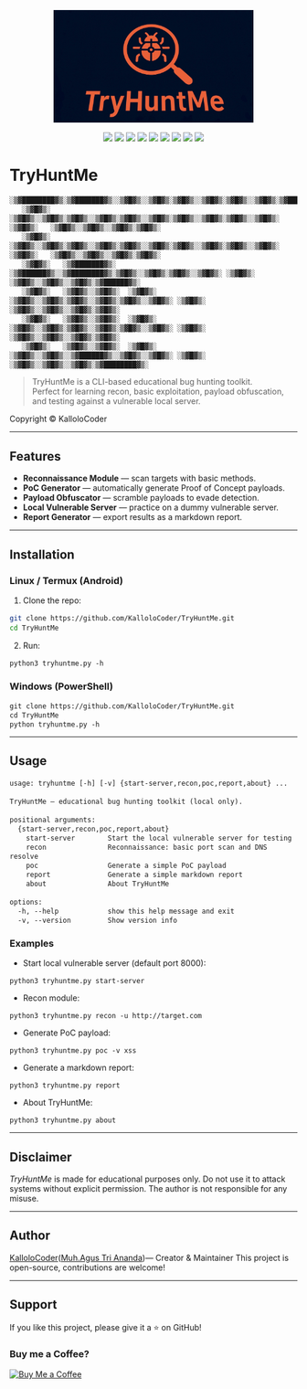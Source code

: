 <p align="center">
  <img src="assets/logo_try.png" alt="TryHuntMe Logo" width="350"/>
</p>

<p align="center">
  <img src="https://img.shields.io/badge/Python-3.12-blue" />
  <img src="https://img.shields.io/github/v/release/KalloloCoder/TryHuntMe?color=blue&label=version" />
  <img src="https://img.shields.io/github/license/KalloloCoder/TryHuntMe" />
  <img src="https://img.shields.io/badge/Maintained-Yes-green" />
  <img src="https://img.shields.io/badge/Open%20Source-Yes-brightgreen" />
  <img src="https://img.shields.io/github/stars/KalloloCoder/TryHuntMe?style=social" />
  <img src="https://img.shields.io/github/forks/KalloloCoder/TryHuntMe?style=social" />
  <img src="https://img.shields.io/github/issues/KalloloCoder/TryHuntMe" />
  <a href="https://github.com/KalloloCoder">
    <img src="https://img.shields.io/badge/Author-KalloloCoder-blue" />
  </a>
</p>

# TryHuntMe
```
░▒▓████████▓▒░▒▓███████▓▒░░▒▓█▓▒░░▒▓█▓▒░▒▓█▓▒░░▒▓█▓▒░▒▓█▓▒░░▒▓█▓▒░▒▓███████▓▒░▒▓████████▓▒░▒▓██████████████▓▒░░▒▓████████▓▒░ 
   ░▒▓█▓▒░   ░▒▓█▓▒░░▒▓█▓▒░▒▓█▓▒░░▒▓█▓▒░▒▓█▓▒░░▒▓█▓▒░▒▓█▓▒░░▒▓█▓▒░▒▓█▓▒░░▒▓█▓▒░ ░▒▓█▓▒░   ░▒▓█▓▒░░▒▓█▓▒░░▒▓█▓▒░▒▓█▓▒░        
   ░▒▓█▓▒░   ░▒▓█▓▒░░▒▓█▓▒░▒▓█▓▒░░▒▓█▓▒░▒▓█▓▒░░▒▓█▓▒░▒▓█▓▒░░▒▓█▓▒░▒▓█▓▒░░▒▓█▓▒░ ░▒▓█▓▒░   ░▒▓█▓▒░░▒▓█▓▒░░▒▓█▓▒░▒▓█▓▒░        
   ░▒▓█▓▒░   ░▒▓███████▓▒░ ░▒▓██████▓▒░░▒▓████████▓▒░▒▓█▓▒░░▒▓█▓▒░▒▓█▓▒░░▒▓█▓▒░ ░▒▓█▓▒░   ░▒▓█▓▒░░▒▓█▓▒░░▒▓█▓▒░▒▓██████▓▒░   
   ░▒▓█▓▒░   ░▒▓█▓▒░░▒▓█▓▒░  ░▒▓█▓▒░   ░▒▓█▓▒░░▒▓█▓▒░▒▓█▓▒░░▒▓█▓▒░▒▓█▓▒░░▒▓█▓▒░ ░▒▓█▓▒░   ░▒▓█▓▒░░▒▓█▓▒░░▒▓█▓▒░▒▓█▓▒░        
   ░▒▓█▓▒░   ░▒▓█▓▒░░▒▓█▓▒░  ░▒▓█▓▒░   ░▒▓█▓▒░░▒▓█▓▒░▒▓█▓▒░░▒▓█▓▒░▒▓█▓▒░░▒▓█▓▒░ ░▒▓█▓▒░   ░▒▓█▓▒░░▒▓█▓▒░░▒▓█▓▒░▒▓█▓▒░        
   ░▒▓█▓▒░   ░▒▓█▓▒░░▒▓█▓▒░  ░▒▓█▓▒░   ░▒▓█▓▒░░▒▓█▓▒░░▒▓██████▓▒░░▒▓█▓▒░░▒▓█▓▒░ ░▒▓█▓▒░   ░▒▓█▓▒░░▒▓█▓▒░░▒▓█▓▒░▒▓████████▓▒░ 
```
> TryHuntMe is a CLI-based educational bug hunting toolkit.  
Perfect for learning recon, basic exploitation, payload obfuscation, and testing against a vulnerable local server.  

Copyright © KalloloCoder  

---

## Features

- **Reconnaissance Module** — scan targets with basic methods.  
- **PoC Generator** — automatically generate Proof of Concept payloads.  
- **Payload Obfuscator** — scramble payloads to evade detection.  
- **Local Vulnerable Server** — practice on a dummy vulnerable server.  
- **Report Generator** — export results as a markdown report.  

---

## Installation

### Linux / Termux (Android)

1. Clone the repo:
```bash
git clone https://github.com/KalloloCoder/TryHuntMe.git
cd TryHuntMe
```
2. Run:
```
python3 tryhuntme.py -h
```

### Windows (PowerShell)
```
git clone https://github.com/KalloloCoder/TryHuntMe.git
cd TryHuntMe
python tryhuntme.py -h
```

---

## Usage
```
usage: tryhuntme [-h] [-v] {start-server,recon,poc,report,about} ...

TryHuntMe — educational bug hunting toolkit (local only).

positional arguments:
  {start-server,recon,poc,report,about}
    start-server        Start the local vulnerable server for testing
    recon               Reconnaissance: basic port scan and DNS resolve
    poc                 Generate a simple PoC payload
    report              Generate a simple markdown report
    about               About TryHuntMe

options:
  -h, --help            show this help message and exit
  -v, --version         Show version info
```
### Examples

- Start local vulnerable server (default port 8000):
```
python3 tryhuntme.py start-server
```
- Recon module:
```
python3 tryhuntme.py recon -u http://target.com
```
- Generate PoC payload:
```
python3 tryhuntme.py poc -v xss
```
- Generate a markdown report:
```
python3 tryhuntme.py report
```
- About TryHuntMe:
```
python3 tryhuntme.py about
```

---

## Disclaimer

*TryHuntMe* is made for educational purposes only.
Do not use it to attack systems without explicit permission.
The author is not responsible for any misuse.

---

## Author

[KalloloCoder](https://github.com/KalloloCoder)([Muh.Agus Tri Ananda](https://www.instagram.com/agstriananda?igsh=MTV1MnVsOWdqMDZlMw==))— Creator & Maintainer
This project is open-source, contributions are welcome!

---

## Support

If you like this project, please give it a ⭐ on GitHub!

### Buy me a Coffee?
[![Buy Me a Coffee](https://img.shields.io/badge/Buy%20Me%20a%20Coffee-donate-yellow?style=for-the-badge&logo=buy-me-a-coffee)](https://www.buymeacoffee.com/muhammadagt)
